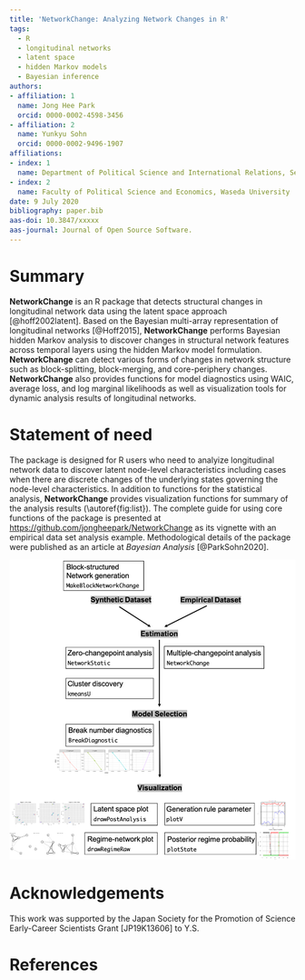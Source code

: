 ```yaml
---
title: 'NetworkChange: Analyzing Network Changes in R'
tags:
  - R
  - longitudinal networks
  - latent space 
  - hidden Markov models
  - Bayesian inference
authors:
- affiliation: 1
  name: Jong Hee Park
  orcid: 0000-0002-4598-3456
- affiliation: 2
  name: Yunkyu Sohn
  orcid: 0000-0002-9496-1907
affiliations:
- index: 1
  name: Department of Political Science and International Relations, Seoul National University
- index: 2
  name: Faculty of Political Science and Economics, Waseda University
date: 9 July 2020
bibliography: paper.bib
aas-doi: 10.3847/xxxxx
aas-journal: Journal of Open Source Software.
---
```


# Summary

**NetworkChange** is an R package that detects structural
changes in longitudinal network data using the latent space approach [@hoff2002latent].
Based on the Bayesian multi-array representation of longitudinal
networks [@Hoff2015], **NetworkChange** performs
Bayesian hidden Markov analysis to discover changes in structural
network features across temporal layers using the hidden Markov model formulation. **NetworkChange** can detect
various forms of changes in network structure such as block-splitting, block-merging,
and core-periphery changes. **NetworkChange** also provides functions
for model diagnostics using WAIC, average loss, and log marginal
likelihoods as well as visualization tools for dynamic analysis results
of longitudinal networks. 

# Statement of need 

The package is designed for R users who need to analyize longitudinal network data to discover latent node-level characteristics including cases when there are discrete changes of the underlying states governing the node-level characteristics. In addition to functions for the statistical analysis, **NetworkChange** provides visualization functions for summary of the analysis results (\autoref{fig:list}). The complete guide for using core functions of the package is presented at https://github.com/jongheepark/NetworkChange as its vignette with an empirical data set analysis example. Methodological details of the package were published as an article at *Bayesian Analysis* [@ParkSohn2020].

![Summary of selected features and functions of the package.\label{fig:list}](list.png)

# Acknowledgements

This work was supported by the Japan Society for the Promotion of Science Early-Career Scientists Grant [JP19K13606] to Y.S.

# References